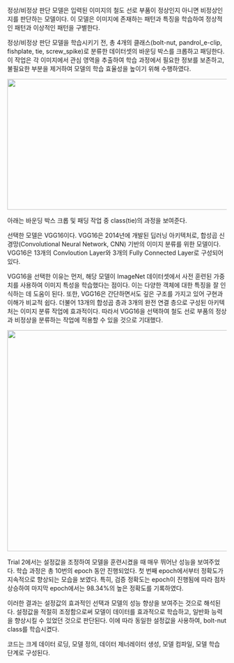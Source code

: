 정상/비정상 판단 모델은 입력된 이미지의 철도 선로 부품이 정상인지 아니면 비정상인지를 판단하는 모델이다. 이 모델은 이미지에 존재하는 패턴과 특징을 학습하여 정상적인 패턴과 이상적인 패턴을 구별한다.

정상/비정상 판단 모델을 학습시키기 전, 총 4개의 클래스(bolt-nut, pandrol_e-clip, fishplate, tie, screw_spike)로 분류한 데이터셋의 바운딩 박스를 크롭하고 패딩한다. 이 작업은 각 이미지에서 관심 영역을 추출하여 학습 과정에서 필요한 정보를 보존하고, 불필요한 부분을 제거하여 모델의 학습 효율성을 높이기 위해 수행하였다.

<center>
<img src='https://drive.google.com/uc?id=1lrjkHWLQ9wg62SlHDoijlWV28UQZmt5I' width = "900" height = "300" /><br>
</center>

아래는 바운딩 박스 크롭 및 패딩 작업 중 class(tie)의 과정을 보여준다.



선택한 모델은 VGG16이다. VGG16은 2014년에 개발된 딥러닝 아키텍처로, 합성곱 신경망(Convolutional Neural Network, CNN) 기반의 이미지 분류를 위한 모델이다. VGG16은 13개의 Convloution Layer와 3개의 Fully Connected Layer로 구성되어 있다.

VGG16을 선택한 이유는 먼저, 해당 모델이 ImageNet 데이터셋에서 사전 훈련된 가중치를 사용하여 이미지 특성을 학습했다는 점이다. 이는 다양한 객체에 대한 특징을 잘 인식하는 데 도움이 된다. 또한, VGG16은 간단하면서도 깊은 구조를 가지고 있어 구현과 이해가 비교적 쉽다. 더불어 13개의 합성곱 층과 3개의 완전 연결 층으로 구성된 아키텍처는 이미지 분류 작업에 효과적이다. 따라서 VGG16을 선택하여 철도 선로 부품의 정상과 비정상을 분류하는 작업에 적용할 수 있을 것으로 기대했다.







<center>
<img src='https://drive.google.com/uc?id=1E0-qLgSuK7hvEyuaiY38wYgDSqPpHrer'width = "900" height = "507" /><br>
</center>


Trial 2에서는 설정값을 조정하여 모델을 훈련시켰을 때 매우 뛰어난 성능을 보여주었다.
학습 과정은 총 10번의 epoch 동안 진행되었다. 첫 번째  epoch에서부터 정확도가 지속적으로 향상되는 모습을 보였다. 특히, 검증 정확도는 epoch이 진행됨에 따라 점차 상승하여 마지막 epoch에서는 98.34%의 높은 정확도를 기록하였다.

이러한 결과는 설정값의 효과적인 선택과 모델의 성능 향상을 보여주는 것으로 해석된다. 설정값을 적절히 조정함으로써 모델이 데이터를 효과적으로 학습하고, 일반화 능력을 향상시킬 수 있었던 것으로 판단된다.
이에 따라 동일한 설정값을 사용하여, bolt-nut class를 학습시켰다.




코드는 크게 데이터 로딩, 모델 정의, 데이터 제너레이터 생성, 모델 컴파일, 모델 학습 단계로 구성된다. 
